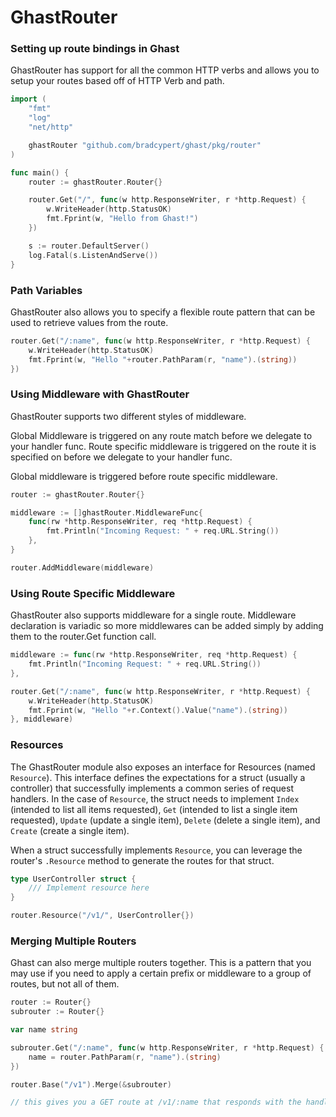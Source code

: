 # GhastRouter

### Setting up route bindings in Ghast

GhastRouter has support for all the common HTTP verbs and allows you to setup your routes based off of HTTP Verb and path.

```go
import (
	"fmt"
	"log"
	"net/http"

	ghastRouter "github.com/bradcypert/ghast/pkg/router"
)

func main() {
	router := ghastRouter.Router{}

	router.Get("/", func(w http.ResponseWriter, r *http.Request) {
		w.WriteHeader(http.StatusOK)
		fmt.Fprint(w, "Hello from Ghast!")
	})

	s := router.DefaultServer()
	log.Fatal(s.ListenAndServe())
}
```

### Path Variables

GhastRouter also allows you to specify a flexible route pattern that can be used to retrieve values from the route.

```go
router.Get("/:name", func(w http.ResponseWriter, r *http.Request) {
    w.WriteHeader(http.StatusOK)
    fmt.Fprint(w, "Hello "+router.PathParam(r, "name").(string))
})
```

### Using Middleware with GhastRouter

GhastRouter supports two different styles of middleware.

Global Middleware is triggered on any route match before we delegate to your handler func.
Route specific middleware is triggered on the route it is specified on before we delegate to your handler func.

Global middleware is triggered before route specific middleware.

```go
router := ghastRouter.Router{}

middleware := []ghastRouter.MiddlewareFunc{
    func(rw *http.ResponseWriter, req *http.Request) {
        fmt.Println("Incoming Request: " + req.URL.String())
    },
}

router.AddMiddleware(middleware)
```

### Using Route Specific Middleware

GhastRouter also supports middleware for a single route. Middleware declaration is
variadic so more middlewares can be added simply by adding them to the router.Get
function call.

```go
middleware := func(rw *http.ResponseWriter, req *http.Request) {
	fmt.Println("Incoming Request: " + req.URL.String())
},

router.Get("/:name", func(w http.ResponseWriter, r *http.Request) {
    w.WriteHeader(http.StatusOK)
    fmt.Fprint(w, "Hello "+r.Context().Value("name").(string))
}, middleware)
```

### Resources

The GhastRouter module also exposes an interface for Resources (named `Resource`). This interface defines the expectations for a struct (usually a controller) that successfully implements a common series of request handlers. In the case of `Resource`, the struct needs to implement `Index` (intended to list all items requested), `Get` (intended to list a single item requested), `Update` (update a single item), `Delete` (delete a single item), and `Create` (create a single item).

When a struct successfully implements `Resource`, you can leverage the router's `.Resource` method to generate the routes for that struct.

```go
type UserController struct {
	/// Implement resource here
}

router.Resource("/v1/", UserController{})
```

### Merging Multiple Routers

Ghast can also merge multiple routers together. This is a pattern that you may use if you need to apply a certain prefix or middleware to a group of routes, but not all of them.

```go
router := Router{}
subrouter := Router{}

var name string

subrouter.Get("/:name", func(w http.ResponseWriter, r *http.Request) {
	name = router.PathParam(r, "name").(string)
})

router.Base("/v1").Merge(&subrouter)

// this gives you a GET route at /v1/:name that responds with the handler func declared above.
```

